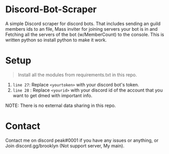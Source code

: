 # Discord-Bot-Scraper
A simple Discord scraper for discord bots. That includes sending an guild members ids to an file, Mass inviter for joining servers your bot is in and Fetching all the servers of the bot (w/MemberCount) to the console.
This is written python so install python to make it work. 

# Setup
> Install all the modules from requirements.txt in this repo.

1) `line 27`: Replace `<yourtoken>` with your discord bot's token.
2) `line 28` : Replace `<yourid>` with your discord id of the account that you want to get dmed with important info.

NOTE: There is no external data sharing in this repo.

# Contact
Contact me on discord peak#0001 if you have any issues or anything, or Join discord.gg/brooklyn (Not support server, My main).
